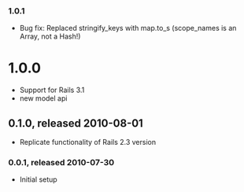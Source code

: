 ### 1.0.1

* Bug fix: Replaced stringify_keys with map.to_s (scope_names is an Array, not a Hash!)

# 1.0.0

* Support for Rails 3.1
* new model api

## 0.1.0, released 2010-08-01

* Replicate functionality of Rails 2.3 version

### 0.0.1, released 2010-07-30

* Initial setup
